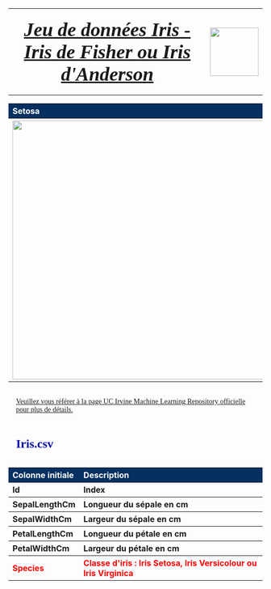 <table>
<tr>                                                                                   
     <th>
         <div style='padding:15px;color:#030aa7;font-size:240%;text-align: center;font-style: italic;font-weight: bold;font-family: Georgia, serif'><a href="https://www.kaggle.com/datasets/uciml/iris">Jeu de données Iris - Iris de Fisher ou Iris d'Anderson</a></div>
     </th>
     <th><img src="https://raw.githubusercontent.com/rbizoi/MachineLearning/refs/heads/master/images/iris.jpg" width="96"></th>
 </tr>
</table>

<table>
    <tr>                                                                                   
         <th  style="text-align:left;background-color:#053061;color:white;">Setosa</th>
         <th  style="text-align:left;background-color:#053061;color:white;">Virginica</th>
         <th  style="text-align:left;background-color:#053061;color:white;">Versicolor</th>
    </tr>
    <tr>
        <th  style="text-align:left"><img src="https://raw.githubusercontent.com/rbizoi/MachineLearning/refs/heads/master/images/iris_setosa.jpg" width="512"></th>
        <th  style="text-align:left"><img src="https://raw.githubusercontent.com/rbizoi/MachineLearning/refs/heads/master/images/iris_virginica.jpg" width="512"></th>
        <th  style="text-align:left"><img src="https://raw.githubusercontent.com/rbizoi/MachineLearning/refs/heads/master/images/iris_versicolor.jpg" width="512"></th>
    </tr>
</table>


<div style='padding:15px;color:#030aa7;font-size:100%;text-align: left;font-family: Georgia, serif'><a href="https://archive.ics.uci.edu/dataset/53/iris">Veuillez vous référer à la page UC Irvine Machine Learning Repository officielle pour plus de détails.</a></div>

<table>
    <CAPTION style='padding:15px;color:#030aa7;font-size:150%;text-align: left;font-weight: bold;font-family: Georgia, serif'>Iris.csv</CAPTION>    
<tr>                                                                                   
    <tr>                                                                                   
         <th  style="text-align:left;background-color:#053061;color:white;">Colonne initiale </th>
         <th  style="text-align:left;background-color:#053061;color:white;">Description</th>
    </tr>
    <tr>
        <th  style="text-align:left">Id</th>
        <th  style="text-align:left">Index</th>
    </tr>
    <tr>
        <th  style="text-align:left">SepalLengthCm</th>
        <th  style="text-align:left">Longueur du sépale en cm</th>
    </tr>
    <tr>
        <th  style="text-align:left">SepalWidthCm</th>
        <th  style="text-align:left">Largeur du sépale en cm</th>
    </tr>
    <tr>
        <th  style="text-align:left">PetalLengthCm</th>
        <th  style="text-align:left">Longueur du pétale en cm</th>
    </tr>
    <tr>
        <th  style="text-align:left">PetalWidthCm</th>
        <th  style="text-align:left">Largeur du pétale en cm</th>
    </tr>
    <tr>
        <th  style="text-align:left;color:red;">Species</th>
        <th  style="text-align:left;color:red;">Classe d'iris : Iris Setosa, Iris Versicolour ou Iris Virginica</th>
    </tr>
</table>
